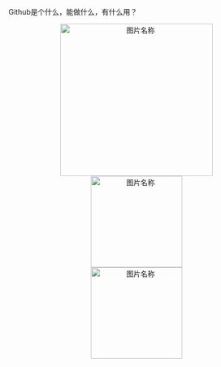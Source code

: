 Github是个什么，能做什么，有什么用？
<div align="center">
    <img src="http://5b0988e595225.cdn.sohucs.com/images/20180522/a8226f65e6df4649a4df44d335c4f059.jpeg" width = "300" alt="图片名称" />
    <br>
</div>


<div align="center">
    <img src="http://5b0988e595225.cdn.sohucs.com/images/20180522/5888f08bef5540e8a51b443ceb8e1345.jpeg" width = "180" alt="图片名称" />
    <br>
</div>

<div align="center">
    <img src="http://5b0988e595225.cdn.sohucs.com/images/20180522/15e488b2232643b9ad7eb10fb4810b81.jpeg" width = "180" alt="图片名称" />
    <br>
</div>
